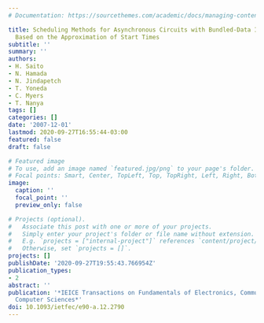 ```yaml
---
# Documentation: https://sourcethemes.com/academic/docs/managing-content/

title: Scheduling Methods for Asynchronous Circuits with Bundled-Data Implementations
  Based on the Approximation of Start Times
subtitle: ''
summary: ''
authors:
- H. Saito
- N. Hamada
- N. Jindapetch
- T. Yoneda
- C. Myers
- T. Nanya
tags: []
categories: []
date: '2007-12-01'
lastmod: 2020-09-27T16:55:44-03:00
featured: false
draft: false

# Featured image
# To use, add an image named `featured.jpg/png` to your page's folder.
# Focal points: Smart, Center, TopLeft, Top, TopRight, Left, Right, BottomLeft, Bottom, BottomRight.
image:
  caption: ''
  focal_point: ''
  preview_only: false

# Projects (optional).
#   Associate this post with one or more of your projects.
#   Simply enter your project's folder or file name without extension.
#   E.g. `projects = ["internal-project"]` references `content/project/deep-learning/index.md`.
#   Otherwise, set `projects = []`.
projects: []
publishDate: '2020-09-27T19:55:43.766954Z'
publication_types:
- 2
abstract: ''
publication: '*IEICE Transactions on Fundamentals of Electronics, Communications and
  Computer Sciences*'
doi: 10.1093/ietfec/e90-a.12.2790
---
```

